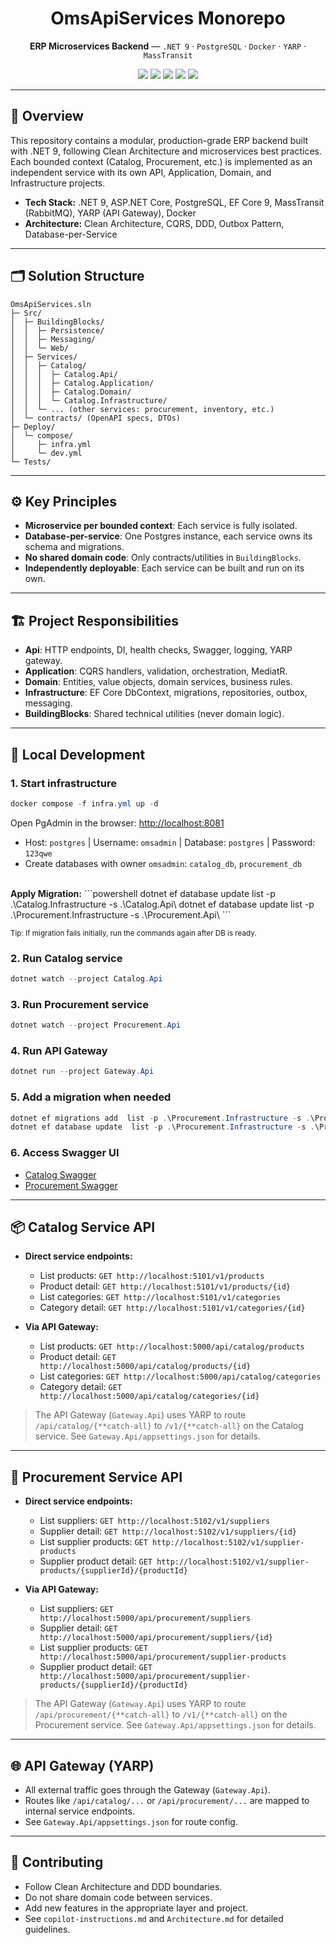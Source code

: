 
<div align="center">
   <h1>OmsApiServices Monorepo</h1>
   <p><b>ERP Microservices Backend</b> — <code>.NET 9</code> · <code>PostgreSQL</code> · <code>Docker</code> · <code>YARP</code> · <code>MassTransit</code></p>
   <p>
      <img src="https://img.shields.io/badge/.NET-9.0-blueviolet?logo=dotnet" />
      <img src="https://img.shields.io/badge/PostgreSQL-16-blue?logo=postgresql" />
      <img src="https://img.shields.io/badge/Docker-Compose-blue?logo=docker" />
      <img src="https://img.shields.io/badge/YARP-ReverseProxy-green" />
      <img src="https://img.shields.io/badge/MassTransit-RabbitMQ-orange" />
   </p>
</div>

---



## 📝 Overview
This repository contains a modular, production-grade ERP backend built with .NET 9, following Clean Architecture and microservices best practices. Each bounded context (Catalog, Procurement, etc.) is implemented as an independent service with its own API, Application, Domain, and Infrastructure projects.

- **Tech Stack:** .NET 9, ASP.NET Core, PostgreSQL, EF Core 9, MassTransit (RabbitMQ), YARP (API Gateway), Docker
- **Architecture:** Clean Architecture, CQRS, DDD, Outbox Pattern, Database-per-Service


---


## 🗂️ Solution Structure

```
OmsApiServices.sln
├─ Src/
│  ├─ BuildingBlocks/
│  │  ├─ Persistence/
│  │  ├─ Messaging/
│  │  └─ Web/
│  ├─ Services/
│  │  ├─ Catalog/
│  │  │  ├─ Catalog.Api/
│  │  │  ├─ Catalog.Application/
│  │  │  ├─ Catalog.Domain/
│  │  │  └─ Catalog.Infrastructure/
│  │  └─ ... (other services: procurement, inventory, etc.)
│  └─ contracts/ (OpenAPI specs, DTOs)
├─ Deploy/
│  └─ compose/
│     ├─ infra.yml
│     └─ dev.yml
└─ Tests/
```


---


## ⚙️ Key Principles
- **Microservice per bounded context**: Each service is fully isolated.
- **Database-per-service**: One Postgres instance, each service owns its schema and migrations.
- **No shared domain code**: Only contracts/utilities in `BuildingBlocks`.
- **Independently deployable**: Each service can be built and run on its own.


---


## 🏗️ Project Responsibilities
- **Api**: HTTP endpoints, DI, health checks, Swagger, logging, YARP gateway.
- **Application**: CQRS handlers, validation, orchestration, MediatR.
- **Domain**: Entities, value objects, domain services, business rules.
- **Infrastructure**: EF Core DbContext, migrations, repositories, outbox, messaging.
- **BuildingBlocks**: Shared technical utilities (never domain logic).


---


## 🚀 Local Development

### 1. Start infrastructure
   ```powershell
   docker compose -f infra.yml up -d
   ```
   Open PgAdmin in the browser: [http://localhost:8081](http://localhost:8081)
   - Host: <code>postgres</code> | Username: <code>omsadmin</code> | Database: <code>postgres</code> | Password: <code>123qwe</code>
   - Create databases with owner <code>omsadmin</code>: <code>catalog_db</code>, <code>procurement_db</code>

   <br/>
   <b>Apply Migration:</b>
   ```powershell
   dotnet ef database update  list -p .\Catalog.Infrastructure -s .\Catalog.Api\
   dotnet ef database update  list -p .\Procurement.Infrastructure -s .\Procurement.Api\
   ```
   
   <sub>Tip: If migration fails initially, run the commands again after DB is ready.</sub>
   
### 2. Run Catalog service
   ```powershell
   dotnet watch --project Catalog.Api
   ```
### 3. Run Procurement service
   ```powershell
   dotnet watch --project Procurement.Api
   ```
### 4. Run API Gateway
   ```powershell
   dotnet run --project Gateway.Api
   ```

### 5. Add a migration when needed
   ```powershell
   dotnet ef migrations add  list -p .\Procurement.Infrastructure -s .\Procurement.Api\
   dotnet ef database update  list -p .\Procurement.Infrastructure -s .\Procurement.Api\
   ```
### 6. Access Swagger UI
   - [Catalog Swagger](https://localhost:5101/swagger/index.html)
   - [Procurement Swagger](http://localhost:5102/swagger/index.html)


---



## 📦 Catalog Service API

- **Direct service endpoints:**
   - List products: `GET http://localhost:5101/v1/products`
   - Product detail: `GET http://localhost:5101/v1/products/{id}`
   - List categories: `GET http://localhost:5101/v1/categories`
   - Category detail: `GET http://localhost:5101/v1/categories/{id}`

- **Via API Gateway:**
   - List products: `GET http://localhost:5000/api/catalog/products`
   - Product detail: `GET http://localhost:5000/api/catalog/products/{id}`
   - List categories: `GET http://localhost:5000/api/catalog/categories`
   - Category detail: `GET http://localhost:5000/api/catalog/categories/{id}`

> The API Gateway (<code>Gateway.Api</code>) uses YARP to route <code>/api/catalog/{**catch-all}</code> to <code>/v1/{**catch-all}</code> on the Catalog service. See <code>Gateway.Api/appsettings.json</code> for details.


---


## 🏢 Procurement Service API

- **Direct service endpoints:**
   - List suppliers: `GET http://localhost:5102/v1/suppliers`
   - Supplier detail: `GET http://localhost:5102/v1/suppliers/{id}`
   - List supplier products: `GET http://localhost:5102/v1/supplier-products`
   - Supplier product detail: `GET http://localhost:5102/v1/supplier-products/{supplierId}/{productId}`

- **Via API Gateway:**
   - List suppliers: `GET http://localhost:5000/api/procurement/suppliers`
   - Supplier detail: `GET http://localhost:5000/api/procurement/suppliers/{id}`
   - List supplier products: `GET http://localhost:5000/api/procurement/supplier-products`
   - Supplier product detail: `GET http://localhost:5000/api/procurement/supplier-products/{supplierId}/{productId}`

> The API Gateway (<code>Gateway.Api</code>) uses YARP to route <code>/api/procurement/{**catch-all}</code> to <code>/v1/{**catch-all}</code> on the Procurement service. See <code>Gateway.Api/appsettings.json</code> for details.


---


## 🌐 API Gateway (YARP)
- All external traffic goes through the Gateway (`Gateway.Api`).
- Routes like `/api/catalog/...` or `/api/procurement/...` are mapped to internal service endpoints.
- See `Gateway.Api/appsettings.json` for route config.


---


## 🤝 Contributing
- Follow Clean Architecture and DDD boundaries.
- Do not share domain code between services.
- Add new features in the appropriate layer and project.
- See `copilot-instructions.md` and `Architecture.md` for detailed guidelines.